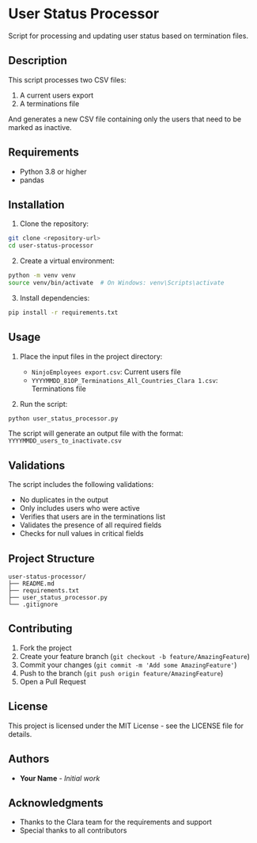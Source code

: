 # User Status Processor

Script for processing and updating user status based on termination files.

## Description

This script processes two CSV files:
1. A current users export
2. A terminations file

And generates a new CSV file containing only the users that need to be marked as inactive.

## Requirements

- Python 3.8 or higher
- pandas

## Installation

1. Clone the repository:
```bash
git clone <repository-url>
cd user-status-processor
```

2. Create a virtual environment:
```bash
python -m venv venv
source venv/bin/activate  # On Windows: venv\Scripts\activate
```

3. Install dependencies:
```bash
pip install -r requirements.txt
```

## Usage

1. Place the input files in the project directory:
   - `NinjoEmployees export.csv`: Current users file
   - `YYYYMMDD_81OP_Terminations_All_Countries_Clara 1.csv`: Terminations file

2. Run the script:
```bash
python user_status_processor.py
```

The script will generate an output file with the format:
`YYYYMMDD_users_to_inactivate.csv`

## Validations

The script includes the following validations:
- No duplicates in the output
- Only includes users who were active
- Verifies that users are in the terminations list
- Validates the presence of all required fields
- Checks for null values in critical fields

## Project Structure

```
user-status-processor/
├── README.md
├── requirements.txt
├── user_status_processor.py
└── .gitignore
```

## Contributing

1. Fork the project
2. Create your feature branch (`git checkout -b feature/AmazingFeature`)
3. Commit your changes (`git commit -m 'Add some AmazingFeature'`)
4. Push to the branch (`git push origin feature/AmazingFeature`)
5. Open a Pull Request

## License

This project is licensed under the MIT License - see the LICENSE file for details.

## Authors

* **Your Name** - *Initial work*

## Acknowledgments

* Thanks to the Clara team for the requirements and support
* Special thanks to all contributors
